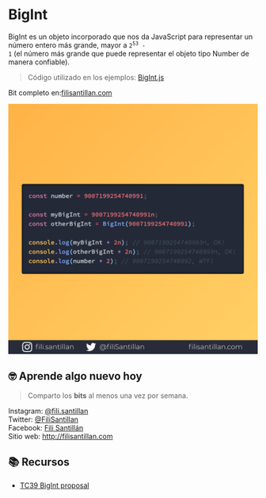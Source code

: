 # BigInt

BigInt es un objeto incorporado que nos da JavaScript para representar un número entero más grande, mayor a <code>2<sup>53</sup> - 1</code> (el número más grande que puede representar el objeto tipo Number de manera confiable).

> Código utilizado en los ejemplos: [BigInt.js](./BigInt.js)

Bit completo en:[filisantillan.com](https://filisantillan.com/bits/bigint/)

![BigInt](./BigInt.png)

## 🤓 Aprende algo nuevo hoy

> Comparto los **bits** al menos una vez por semana.

Instagram: [@fili.santillan](https://www.instagram.com/fili.santillan/)  
Twitter: [@FiliSantillan](https://twitter.com/FiliSantillan)  
Facebook: [Fili Santillán](https://www.facebook.com/FiliSantillan96/)  
Sitio web: http://filisantillan.com  

## 📚 Recursos

- [TC39 BigInt proposal](https://github.com/tc39/proposal-bigint)